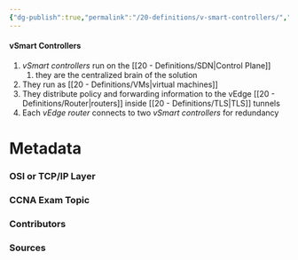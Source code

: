 ```yaml
---
{"dg-publish":true,"permalink":"/20-definitions/v-smart-controllers/","tags":["defs_ccna"]}
---
```


#### vSmart Controllers
1. *vSmart controllers* run on the [[20 - Definitions/SDN\|Control Plane]]
	1. they are the centralized brain of the solution
2. They run as [[20 - Definitions/VMs\|virtual machines]]
3. They distribute policy and forwarding information to the vEdge [[20 - Definitions/Router\|routers]] inside [[20 - Definitions/TLS\|TLS]] tunnels
4. Each *vEdge router* connects to two *vSmart controllers* for redundancy





# Metadata
### OSI or TCP/IP Layer

### CCNA Exam Topic

### Contributors

### Sources
